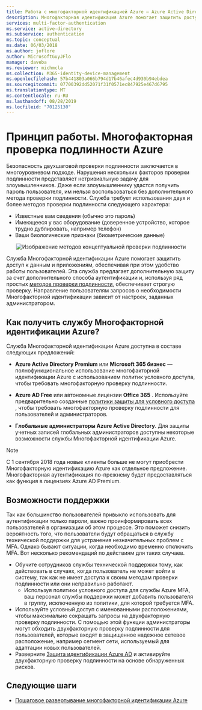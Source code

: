 ```yaml
---
title: Работа с многофакторной идентификацией Azure — Azure Active Directory
description: Многофакторная идентификация Azure помогает защитить доступ к данным и приложениям, при этом не усложняя процесс входа пользователя в систему.
services: multi-factor-authentication
ms.service: active-directory
ms.subservice: authentication
ms.topic: conceptual
ms.date: 06/03/2018
ms.author: joflore
author: MicrosoftGuyJFlo
manager: daveba
ms.reviewer: michmcla
ms.collection: M365-identity-device-management
ms.openlocfilehash: 57b441803a066b794d17b46afec4d930b94ebdea
ms.sourcegitcommit: 07700392dd52071f31f0571ec847925e467d6795
ms.translationtype: MT
ms.contentlocale: ru-RU
ms.lasthandoff: 08/28/2019
ms.locfileid: "70125130"
---
```

# <a name="how-it-works-azure-multi-factor-authentication"></a>Принцип работы. Многофакторная проверка подлинности Azure

Безопасность двухшаговой проверки подлинности заключается в многоуровневом подходе. Нарушения нескольких факторов проверки подлинности представляет нетривиальную задачу для злоумышленников. Даже если злоумышленнику удастся получить пароль пользователя, им нельзя воспользоваться без дополнительного метода проверки подлинности. Служба требует использования двух и более методов проверки подлинности следующего характера:

* Известные вам сведения (обычно это пароль)
* Имеющееся у вас оборудование (доверенное устройство, которое трудно дублировать, например телефон)
* Ваши биологические признаки (биометрические данные)

<center>

![Изображение методов концептуальной проверки подлинности](./media/concept-mfa-howitworks/methods.png)</center>

Служба Многофакторной идентификации Azure помогает защитить доступ к данным и приложениям, обеспечивая при этом удобство работы пользователей. Эта служба предлагает дополнительную защиту за счет дополнительного способа аутентификации и, используя ряд простых [методов проверки подлинности](concept-authentication-methods.md), обеспечивает строгую проверку. Направление пользователям запросов о необходимости Многофакторной идентификации зависит от настроек, заданных администратором.

## <a name="how-to-get-multi-factor-authentication"></a>Как получить службу Многофакторной идентификации Azure?

Служба Многофакторной идентификации Azure доступна в составе следующих предложений:

* **Azure Active Directory Premium** или **Microsoft 365 бизнес** — полнофункциональное использование многофакторной идентификации Azure с использованием политик условного доступа, чтобы требовать многофакторную проверку подлинности.

* **Azure AD Free** или автономные лицензии **Office 365** . Используйте предварительно созданные [политики защиты для условного доступа](../conditional-access/concept-baseline-protection.md) , чтобы требовать многофакторную проверку подлинности для пользователей и администраторов.

* **Глобальные администраторы Azure Active Directory**. Для защиты учетных записей глобальных администраторов доступны некоторые возможности службы Многофакторной идентификации Azure.

> [!NOTE]
> С 1 сентября 2018 года новые клиенты больше не могут приобрести Многофакторную идентификацию Azure как отдельное предложение. Многофакторная аутентификация по-прежнему будет предоставляться как функция в лицензиях Azure AD Premium.

## <a name="supportability"></a>Возможности поддержки

Так как большинство пользователей привыкло использовать для аутентификации только пароли, важно проинформировать всех пользователей в организации об этом процессе. Это поможет снизить вероятность того, что пользователи будут обращаться в службу технической поддержки для устранения незначительных проблем с MFA. Однако бывают ситуации, когда необходимо временно отключить MFA. Вот несколько рекомендаций по действиям для таких случаев.

* Обучите сотрудников службы технической поддержки тому, как действовать в случаях, когда пользователь не может войти в систему, так как не имеет доступа к своим методам проверки подлинности или они неправильно работают.
   * Используя политики условного доступа для службы Azure MFA, ваш персонал службы поддержки может добавить пользователя в группу, исключенную из политики, для которой требуется MFA.
* Используйте условный доступ с именованными расположениями, чтобы максимально сокращать запросы на двухфакторную проверку подлинности. С помощью этой функции администраторы могут обходить двухфакторную проверку подлинности для пользователей, которые входят в защищенное надежное сетевое расположение, например сегмент сети, используемый для адаптации новых пользователей.
* Разверните [Защита идентификации Azure AD](../active-directory-identityprotection.md) и активируйте двухфакторную проверку подлинности на основе обнаруженных рисков.

## <a name="next-steps"></a>Следующие шаги

- [Пошаговое развертывание многофакторной идентификации Azure](howto-mfa-getstarted.md)
